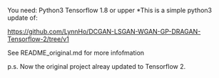 You need:
Python3
Tensorflow 1.8 or upper
*This is a simple python3 update of:

https://github.com/LynnHo/DCGAN-LSGAN-WGAN-GP-DRAGAN-Tensorflow-2/tree/v1

See README_original.md for more infofmation

p.s. Now the original project alreay updated to Tensorflow 2.


